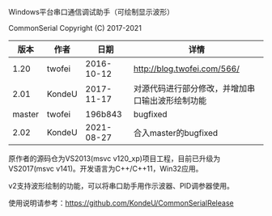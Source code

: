 Windows平台串口通信调试助手（可绘制显示波形）

CommonSerial Copyright (C)  2017-2021

| 版本   | 作者   | 日期       | 详情                                             |
| ------ | ------ | ---------- | ------------------------------------------------ |
| 1.20   | twofei | 2016-10-12 | http://blog.twofei.com/566/                      |
| 2.01   | KondeU | 2017-11-17 | 对源代码进行部分修改，并增加串口输出波形绘制功能 |
| master | twofei | 196b843    | bugfixed                                         |
| 2.02   | KondeU | 2021-08-27 | 合入master的bugfixed                             |

原作者的源码仓为VS2013(msvc v120_xp)项目工程，目前已升级为VS2017(msvc v141)。开发语言为C++/C++11，Win32应用。

v2支持波形绘制的功能，可以将串口助手用作示波器、PID调参器使用。

使用说明请参考：<https://github.com/KondeU/CommonSerialRelease>


